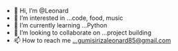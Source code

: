 - 👋 Hi, I’m @Leonard 
- 👀 I’m interested in ...code, food, music
- 🌱 I’m currently learning ...Python 
- 💞️ I’m looking to collaborate on ...project building 
- 📫 How to reach me ...gumisirizaleonard85@gmail.com 

<!---
leonard676/leonard676 is a ✨ special ✨ repository because its `README.md` (this file) appears on your GitHub profile.
You can click the Preview link to take a look at your changes.
--->
